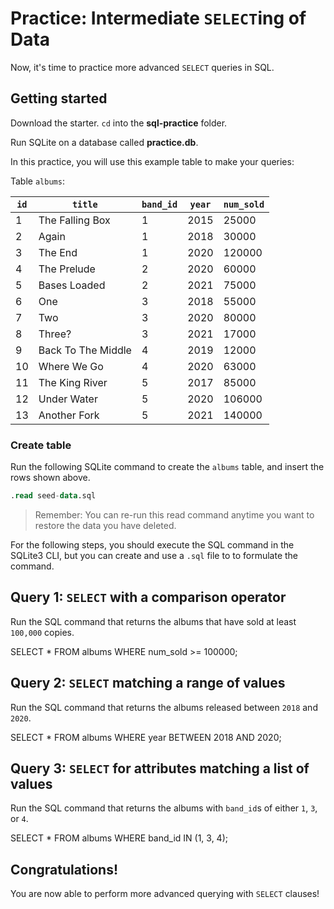 # Practice: Intermediate `SELECT`ing of Data

Now, it's time to practice more advanced `SELECT` queries in SQL.

## Getting started

Download the starter. `cd` into the __sql-practice__ folder.

Run SQLite on a database called __practice.db__.

In this practice, you will use this example table to make your queries:

Table `albums`:

| `id` | `title`            | `band_id` | `year` | `num_sold` |
| ---- | ------------------ | --------- | ------ | ---------- |
| 1    | The Falling Box    | 1         | 2015   | 25000      |
| 2    | Again              | 1         | 2018   | 30000      |
| 3    | The End            | 1         | 2020   | 120000     |
| 4    | The Prelude        | 2         | 2020   | 60000      |
| 5    | Bases Loaded       | 2         | 2021   | 75000      |
| 6    | One                | 3         | 2018   | 55000      |
| 7    | Two                | 3         | 2020   | 80000      |
| 8    | Three?             | 3         | 2021   | 17000      |
| 9    | Back To The Middle | 4         | 2019   | 12000      |
| 10   | Where We Go        | 4         | 2020   | 63000      |
| 11   | The King River     | 5         | 2017   | 85000      |
| 12   | Under Water        | 5         | 2020   | 106000     |
| 13   | Another Fork       | 5         | 2021   | 140000     |

### Create table

Run the following SQLite command to create the `albums` table, and insert the
rows shown above.

```sql
.read seed-data.sql
```

> Remember: You can re-run this read command anytime you want to restore the 
> data you have deleted.

For the following steps, you should execute the SQL command in the SQLite3 CLI,
but you can create and use a `.sql` file to to formulate the command.

## Query 1: `SELECT` with a comparison operator

Run the SQL command that returns the albums that have sold at least `100,000`
copies.

SELECT * FROM albums
WHERE num_sold >= 100000;


## Query 2: `SELECT` matching a range of values

Run the SQL command that returns the albums released between `2018` and `2020`.

SELECT * FROM albums
WHERE year BETWEEN 2018 AND 2020;

## Query 3: `SELECT` for attributes matching a list of values

Run the SQL command that returns the albums with `band_id`s of either `1`, `3`, 
or `4`.

SELECT * FROM albums
WHERE band_id IN (1, 3, 4);

## Congratulations!

You are now able to perform more advanced querying with `SELECT` clauses!
